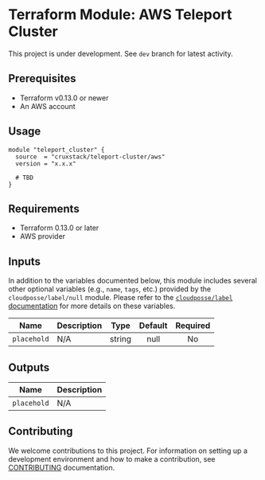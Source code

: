 # Terraform Module: AWS Teleport Cluster

This project is under development. See `dev` branch for latest activity.

## Prerequisites

- Terraform v0.13.0 or newer
- An AWS account

## Usage

```hcl
module "teleport_cluster" {
  source  = "cruxstack/teleport-cluster/aws"
  version = "x.x.x"

  # TBD
}
```

## Requirements

- Terraform 0.13.0 or later
- AWS provider

## Inputs

In addition to the variables documented below, this module includes several
other optional variables (e.g., `name`, `tags`, etc.) provided by the
`cloudposse/label/null` module. Please refer to the [`cloudposse/label` documentation](https://registry.terraform.io/modules/cloudposse/label/null/latest) for more details on these variables.

| Name        | Description |  Type  | Default | Required |
|-------------|-------------|:------:|:-------:|:--------:|
| `placehold` | N/A         | string |  null   |    No    |

## Outputs

| Name        | Description |
|-------------|-------------|
| `placehold` | N/A         |

## Contributing

We welcome contributions to this project. For information on setting up a
development environment and how to make a contribution, see [CONTRIBUTING](./CONTRIBUTING.md)
documentation.
